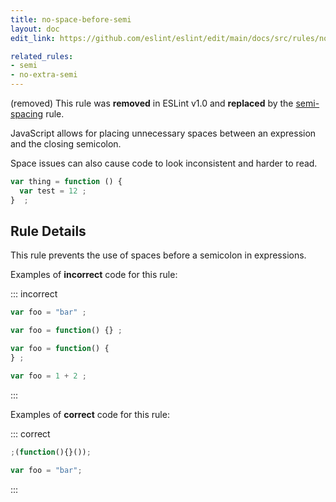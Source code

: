 ```yaml
---
title: no-space-before-semi
layout: doc
edit_link: https://github.com/eslint/eslint/edit/main/docs/src/rules/no-space-before-semi.md

related_rules:
- semi
- no-extra-semi
---
```



(removed) This rule was **removed** in ESLint v1.0 and **replaced** by the [semi-spacing](semi-spacing) rule.

JavaScript allows for placing unnecessary spaces between an expression and the closing semicolon.

Space issues can also cause code to look inconsistent and harder to read.

```js
var thing = function () {
  var test = 12 ;
}  ;
```

## Rule Details

This rule prevents the use of spaces before a semicolon in expressions.

Examples of **incorrect** code for this rule:

::: incorrect

```js
var foo = "bar" ;

var foo = function() {} ;

var foo = function() {
} ;

var foo = 1 + 2 ;
```

:::

Examples of **correct** code for this rule:

::: correct

```js
;(function(){}());

var foo = "bar";
```

:::
